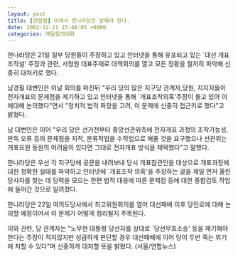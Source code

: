 ```yaml
---
layout: post
title: [연합펌] 이래서 한나라당은 망해야 한다.
date: 2002-12-21 15:48:03 +0900
categories: 깨달음의대화
---
```

한나라당은 21일 일부 당원들이 주장하고 있고 인터넷을 통해 유포되고 있는 \`대선 개표조작설' 주장과 관련, 서청원 대표주재로 대책회의를 열고 모든 정황을 철저히 파악해 신중히 대처키로 했다.
  

  

  
남경필 대변인은 이날 회의를 마친뒤 "우리 당의 많은 지구당 관계자,당원, 지지자들이 전자개표의 문제점을 제기하고 있고 인터넷을 통해 \`개표조작의혹'주장이 돌고 있어 이에대해 논의했다"면서 "정치적.법적 파장을 고려, 이 문제에 신중히 접근키로 했다"고 밝혔다.
  

  

  
남 대변인은 이어 "우리 당은 선거전부터 중앙선관위측에 전자개표 과정의 조작가능성, 판독 오류 등의 문제점을 지적, 분류작업을 수작업으로 해줄 것을 요구했으나 선관위는 개표요원 동원의 어려움이 있다면 그대로 전자개표 방식을 채택했다"고 말했다.
  

  

  
한나라당은 우선 각 지구당에 공문을 내려보내 당시 개표참관인을 대상으로 개표과정에 대한 정확한 실태를 파악하고 인터넷에 \`개표조작 의혹'을 주장하는 글을 제일 먼저 올린 당사자를 찾는 데 당력을 모으는 한편 법적 대응에 따른 문제점 등에 대한 종합검토 작업에 들어간 것으로 알려졌다.
  

  

  
한나라당은 22일 여의도당사에서 최고위원회의를 열어 대선패배 이후 당진로에 대해 논의할 예정이어서 이 문제가 어떻게 정리될지 주목된다.
  

  

  
이와 관련, 당 관계자는 "노무현 대통령 당선자를 상대로 \`당선무효소송' 등을 제기해야 한다는 주장이 적지않지만 성급하게 판단할 경우 대선패배에 이어 당이 두번 죽는 위기에 처할 수 있다"며 신중하게 대처할 뜻을 밝혔다. (서울/연합뉴스)